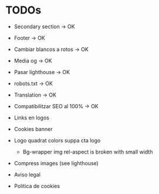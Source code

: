 # TODOs

* Secondary section -> OK
* Footer -> OK
* Cambiar blancos a rotos -> OK
* Media og -> OK
* Pasar lighthouse -> OK
* robots.txt -> OK
* Translation -> OK
* Compatibilitzar SEO al 100% -> OK

* Links en logos
* Cookies banner
* Logo quadrat colors suppa cta logo
    * Bg-wrapper img rel-aspect is broken with small width
* Compress images (see lighthouse)
* Aviso legal
* Politica de cookies